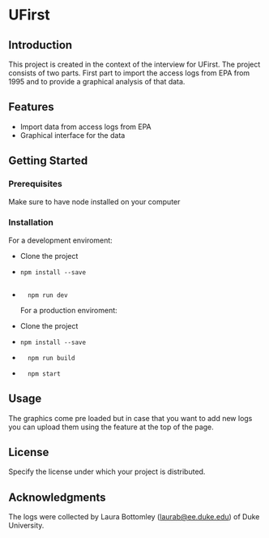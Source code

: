 # UFirst

## Introduction

This project is created in the context of the interview for UFirst.
The project consists of two parts. First part to import the access logs from EPA from 1995 and to provide a graphical analysis of that data.

## Features

- Import data from access logs from EPA
- Graphical interface for the data

## Getting Started

### Prerequisites

Make sure to have node installed on your computer

### Installation

For a development enviroment:

- Clone the project
- ```
  npm install --save

  ```

  ```

- ```
    npm run dev
  ```
  For a production enviroment:
- Clone the project

- ```
  npm install --save
  ```

- ```
    npm run build
  ```
- ```
    npm start
  ```

## Usage

The graphics come pre loaded but in case that you want to add new logs you can upload them using the feature at the top of the page.

## License

Specify the license under which your project is distributed.

## Acknowledgments

The logs were collected by Laura Bottomley (laurab@ee.duke.edu) of Duke University.

```

```
